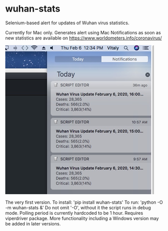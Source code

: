 # wuhan-stats
Selenium-based alert for updates of Wuhan virus statistics.

Currently for Mac only. Generates alert using Mac Notifications as soon as new statistics are available on https://www.worldometers.info/coronavirus/  

![Alert sample](snapshot.jpeg)

The very first version.
To install: 'pip install wuhan-stats'
To run: 'python -O -m wuhan-stats &'
Do not omit '-O', without it the script runs in debug mode.
Polling period is currently hardcoded to be 1 hour.
Requires viperdriver package.
More functionality including a Windows version may be added in later versions.
